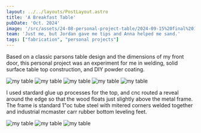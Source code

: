 ```yaml
---
layout: ../../layouts/PostLayout.astro
title: 'A Breakfast Table'
pubDate: 'Oct. 2024'
image: '/src/assets/24-08-personal-project-table/2024-09-15%20final%201.jpeg'
team: 'Just me, but Jordan gave me tips and Anna helped me sand.'
tags: ["fabrication", "personal projects"]
---
```


<p class="post-description">Based on a classic parsons table design and the dimensions of my front door, this personal project was an experiment for me in welding, solid surface table top construction, and DIY powder coating.</p>

<img src="/src/assets/24-08_personal-project-table/IMG_2150.jpeg" class="img-large" alt="my table">
<img src="/src/assets/24-08_personal-project-table/2024-09-15%20final%201.jpeg" class="img-large" alt="my table">
<img src="/src/assets/24-08_personal-project-table/final-table-no-back.png" class="img-medium" alt="my table">
<img src="/src/assets/24-08_personal-project-table/IMG_2127.jpeg" class="img-medium" alt="my table">
<img src="/src/assets/24-08_personal-project-table/IMG_2211.jpeg" class="img-small" alt="my table">

<p class="post-description">I used stardard glue up processes for the top, and cnc routed a reveal around the edge so that the wood floats just slightly above the metal frame. The frame is standard 1"oc tube steel with mitered corners welded together and industrial mcmaster carr rubber bottom leveling feet. </p>

![my table](/src/assets/24-08-personal-project-table/IMG_3497.jpeg)
![my table](/src/assets/24-08-personal-project-table/IMG_3501.jpeg)
![my table](/src/assets/24-08-personal-project-table/IMG_3654.jpeg)
